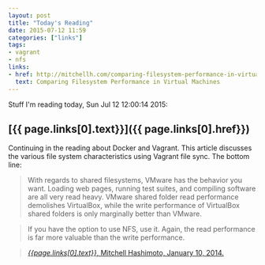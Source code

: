 ```yaml
---
layout: post
title: "Today's Reading"
date: 2015-07-12 11:59
categories: ["links"]
tags:
- vagrant
- nfs
links:
- href: http://mitchellh.com/comparing-filesystem-performance-in-virtual-machines
  text: Comparing Filesystem Performance in Virtual Machines
---
```

Stuff I'm reading today, Sun Jul 12 12:00:14 2015:


## [{{ page.links[0].text}}]({{ page.links[0].href}})

Continuing in the reading about Docker and Vagrant. This article
discusses the various file system characteristics using Vagrant file
sync. The bottom line:

> With regards to shared filesystems, VMware has the behavior you
> want. Loading web pages, running test suites, and compiling software
> are all very read heavy. VMware shared folder read performance
> demolishes VirtualBox, while the write performance of VirtualBox
> shared folders is only marginally better than VMware.

> If you have the option to use NFS, use it. Again, the read
> performance is far more valuable than the write performance.

> <footer><a href="{{ page.links[0].href}}"><em>{{page.links[0].text}}</em>,
> Mitchell Hashimoto, January 10, 2014.</footer>
